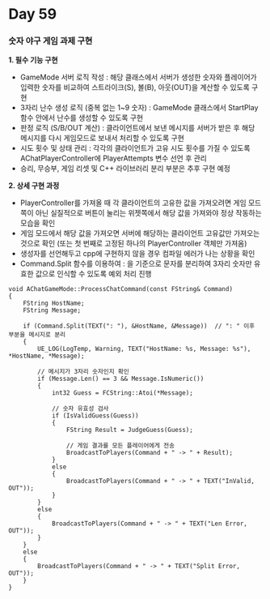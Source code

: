 # Day 59

### 숫자 야구 게임 과제 구현

**1. 필수 기능 구현**

- GameMode 서버 로직 작성 : 해당 클래스에서 서버가 생성한 숫자와 플레이어가 입력한 숫자를 비교하여 스트라이크(S), 볼(B), 아웃(OUT)을 계산할 수 있도록 구현
- 3자리 난수 생성 로직 (중복 없는 1~9 숫자) : GameMode 클래스에서 StartPlay 함수 안에서 난수를 생성할 수 있도록 구현
- 판정 로직 (S/B/OUT 계산) : 클라이언트에서 보낸 메시지를 서버가 받은 후 해당 메시지를 다시 게임모드로 보내서 처리할 수 있도록 구현
- 시도 횟수 및 상태 관리 : 각각의 클라이언트가 고유 시도 횟수를 가질 수 있도록 AChatPlayerController에 PlayerAttempts 변수 선언 후 관리
- 승리, 무승부, 게임 리셋 및 C++ 라이브러리 분리 부분은 추후 구현 예정

**2. 상세 구현 과정**

- PlayerController를 가져올 때 각 클라이언트의 고유한 값을 가져오려면 게임 모드쪽이 아닌 실질적으로 버튼이 눌리는 위젯쪽에서 해당 값을 가져와야 정상 작동하는 모습을 확인
- 게임 모드에서 해당 값을 가져오면 서버에 해당하는 클라이언트 고유값만 가져오는 것으로 확인 (또는 첫 번째로 고정된 하나의 PlayerController 객체만 가져옴)
- 생성자를 선언해두고 cpp에 구현하지 않을 경우 컴파일 에러가 나는 상황을 확인
- Command.Split 함수를 이용하여 : 을 기준으로 문자를 분리하여 3자리 숫자만 유효한 값으로 인식할 수 있도록 예외 처리 진행

```
void AChatGameMode::ProcessChatCommand(const FString& Command)
{
    FString HostName;
    FString Message;

    if (Command.Split(TEXT(": "), &HostName, &Message))  // ": " 이후 부분을 메시지로 분리
    {
        UE_LOG(LogTemp, Warning, TEXT("HostName: %s, Message: %s"), *HostName, *Message);

        // 메시지가 3자리 숫자인지 확인
        if (Message.Len() == 3 && Message.IsNumeric())
        {
            int32 Guess = FCString::Atoi(*Message);

            // 숫자 유효성 검사
            if (IsValidGuess(Guess))
            {
                FString Result = JudgeGuess(Guess);

                // 게임 결과를 모든 플레이어에게 전송
                BroadcastToPlayers(Command + " -> " + Result);
            }
            else
            {
                BroadcastToPlayers(Command + " -> " + TEXT("InValid, OUT"));
            }
        }
        else
        {
            BroadcastToPlayers(Command + " -> " + TEXT("Len Error, OUT"));
        }
    }
    else
    {
        BroadcastToPlayers(Command + " -> " + TEXT("Split Error, OUT"));
    }
}
```
